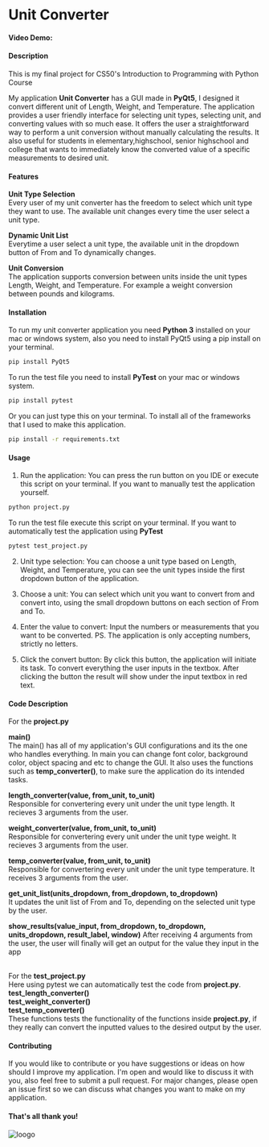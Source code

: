 # Unit Converter 

#### Video Demo: 

#### Description
This is my final project for CS50's Introduction to Programming with Python Course <br />

My application **Unit Converter** has a GUI made in **PyQt5**, I designed it convert different unit of Length, Weight, and Temperature. The application provides a user friendly interface for selecting unit types, selecting unit, and converting values with so much ease. It offers the user a straightforward way to perform a unit conversion without manually calculating the results. It also useful for students in elementary,highschool, senior highschool and college that wants to immediately know the converted value of a specific measurements to desired unit.

#### Features

**Unit Type Selection** <br />
Every user of my unit converter has the freedom to select which unit type they want to use. The available
unit changes every time the user select a unit type.

**Dynamic Unit List** <br />
Everytime a user select a unit type, the available unit in the dropdown button of From and To dynamically
changes.

**Unit Conversion** <br />
The application supports conversion between units inside the unit types Length, Weight, and Temperature.
For example a weight conversion between pounds and kilograms.

#### Installation

To run my unit converter application you need **Python 3** installed on your mac or windows system, also you need 
to install PyQt5 using a pip install on your terminal.
```bash
pip install PyQt5
```
To run the test file you need to install **PyTest** on your mac or windows system.
```bash
pip install pytest
```
Or you can just type this on your terminal. To install all of the frameworks that I used to make this application.
```bash
pip install -r requirements.txt
```

#### Usage

1. Run the application: You can press the run button on you IDE or execute this script on your
terminal. If you want to manually test the application yourself.
```bash
python project.py
```
To run the test file execute this script on your terminal. If you want to automatically test the application
using **PyTest**
```bash
pytest test_project.py
```

2. Unit type selection: You can choose a unit type based on Length, Weight, and Temperature,
you can see the unit types inside the first dropdown button of the application.

3. Choose a unit: You can select which unit you want to convert from and convert into, using the small
dropdown buttons on each section of From and To.

4. Enter the value to convert: Input the numbers or measurements that you want to be converted.
PS. The application is only accepting numbers, strictly no letters.

5. Click the convert button: By click this button, the application will initiate its task. To convert
everything the user inputs in the textbox. After clicking the button the result will show under the input
textbox in red text.

#### Code Description 

For the **project.py** <br />

**main()** <br />
The main() has all of my application's GUI configurations and its the one who handles everything. In main you
can change font color, background color, object spacing and etc to change the GUI. It also uses the functions such
as **temp_converter()**, to make sure the application do its intended tasks. <br />

**length_converter(value, from_unit, to_unit)** <br />
Responsible for convertering every unit under the unit type length. It recieves 3 arguments from the
user. <br />

**weight_converter(value, from_unit, to_unit)** <br />
Responsible for convertering every unit under the unit type weight. It recieves 3 arguments from the
user. <br />

**temp_converter(value, from_unit, to_unit)** <br />
Responsible for convertering every unit under the unit type temperature. It receives 3 arguments from the
user. <br />

**get_unit_list(units_dropdown, from_dropdown, to_dropdown)** <br />
It updates the unit list of From and To, depending on the selected unit type by the user. <br />

**show_results(value_input, from_dropdown, to_dropdown, units_dropdown, result_label, window)**
After receiving 4 arguments from the user, the user will finally will get an output for the value they input in
the app <br /> <br />

For the **test_project.py** <br /> 
Here using pytest we can automatically test the code from **project.py**. <br />
**test_length_converter()** <br />
**test_weight_converter()** <br />
**test_temp_converter()** <br />
These functions tests the functionality of the functions inside **project.py**, if they really can convert the inputted values
to the desired output by the user.

#### Contributing

If you would like to contribute or you have suggestions or ideas on how should I improve my application.
I'm open and would like to discuss it with you, also feel free to submit a pull request. For major changes,
please open an issue first so we can discuss what changes you want to make on my application.

#### That's all thank you!
![loogo](https://github.com/user-attachments/assets/0717f4b1-a8a3-4b3e-ab7a-d79752b191bd)
